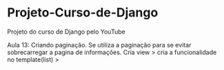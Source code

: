 # Projeto-Curso-de-Django
Projeto do curso de Django pelo YouTube

Aula 13:
Criando paginação.
Se utiliza a paginação para se evitar sobrecarregar a pagina de informações.
Cria view > cria a funcionalidade no template(list) >

